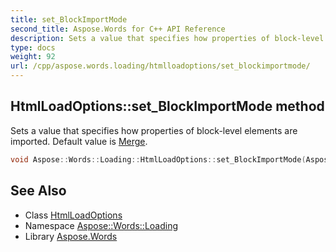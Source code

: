 ```yaml
---
title: set_BlockImportMode
second_title: Aspose.Words for C++ API Reference
description: Sets a value that specifies how properties of block-level elements are imported. Default value is Merge.
type: docs
weight: 92
url: /cpp/aspose.words.loading/htmlloadoptions/set_blockimportmode/
---
```

## HtmlLoadOptions::set_BlockImportMode method


Sets a value that specifies how properties of block-level elements are imported. Default value is [Merge](../../blockimportmode/).

```cpp
void Aspose::Words::Loading::HtmlLoadOptions::set_BlockImportMode(Aspose::Words::Loading::BlockImportMode value)
```

## See Also

* Class [HtmlLoadOptions](../)
* Namespace [Aspose::Words::Loading](../../)
* Library [Aspose.Words](../../../)
